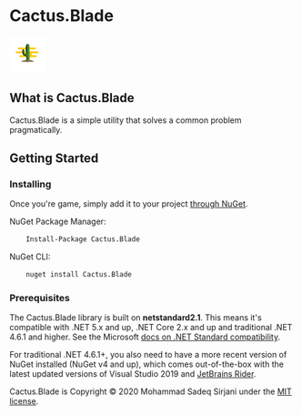 # Cactus.Blade

![Logo](Image/cactus-64.png)

## What is Cactus.Blade

Cactus.Blade is a simple utility that solves a common problem pragmatically.

## Getting Started

### Installing

Once you're game, simply add it to your project [through NuGet](https://www.nuget.org/packages/Cactus.Blade).

NuGet Package Manager:

```bash
    Install-Package Cactus.Blade
```

NuGet CLI:

```bash
    nuget install Cactus.Blade
```

### Prerequisites

The Cactus.Blade library is built on **netstandard2.1**. This means it's compatible with .NET 5.x and up, .NET Core 2.x and up and traditional .NET 4.6.1 and higher. See the Microsoft [docs on .NET Standard compatibility](https://docs.microsoft.com/en-us/dotnet/standard/net-standard#net-platforms-support).

For traditional .NET 4.6.1+, you also need to have a more recent version of NuGet installed (NuGet v4 and up), which comes out-of-the-box with the latest updated versions of Visual Studio 2019 and [JetBrains Rider](https://www.jetbrains.com/rider/).

Cactus.Blade is Copyright &copy; 2020 Mohammad Sadeq Sirjani under the [MIT license](LICENSE.txt).
